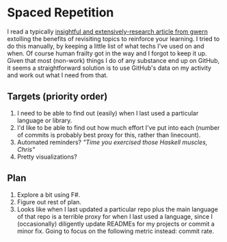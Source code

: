 # Spaced Repetition

I read a typically [insightful and extensively-research article from gwern](http://www.gwern.net/Spaced%20repetition) extolling the benefits of revisiting topics to reinforce your learning. I tried to do this manually, by keeping a little list of what techs I've used on and when. Of course human frailty got in the way and I forgot to keep it up. Given that most (non-work) things I do of any substance end up on GitHub, it seems a straightforward solution is to use GitHub's data on my activity and work out what I need from that.

## Targets (priority order)
1. I need to be able to find out (easily) when I last used a particular language or library.
2. I'd like to be able to find out how much effort I've put into each (number of commits is probably best proxy for this, rather than linecount).
3. Automated reminders? _"Time you exercised those Haskell muscles, Chris"_
3. Pretty visualizations?

## Plan
1. Explore a bit using F#.
2. Figure out rest of plan.
3. Looks like when I last updated a particular repo plus the main language of that repo is a terrible proxy for when I last used a language, since I (occasionally) diligently update READMEs for my projects or commit a minor fix. Going to focus on the following metric instead: commit rate.

